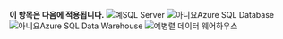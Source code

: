 <Token>**이 항목은 다음에 적용됩니다.** ![예](media/yes.png)SQL Server ![아니요](media/no.png)Azure SQL Database![아니요](media/no.png)Azure SQL Data Warehouse ![예](media/no.png)병렬 데이터 웨어하우스</Token>

